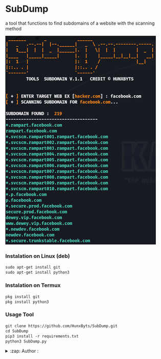 # SubDump
a tool that functions to find subdomains of a website with the scanning method

<img src="https://github.com/HunxByts/SubDump/blob/main/asset/SD.png"/>

### Instalation on Linux (deb)
```
sudo apt-get install git
sudo apt-get install python3
```

### Instalation on Termux
```
pkg install git
pkg install python3
```

### Usage Tool
```
git clone https://github.com/HunxByts/SubDump.git
cd SubDump
pip3 install -r requirements.txt
python3 SubDump.py
```

<details>
<summary>:zap: Author :</summary>
- <strong><a href="https://github.com/HunxByts">HunxByts</a></strong>

